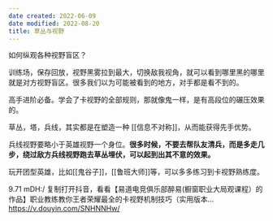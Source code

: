 ```yaml
---
date created: 2022-06-09
date modified: 2022-08-20
title: 草丛与视野
---
```

如何纵观各种视野盲区？

训练场，保存回放，视野黑雾拉到最大，切换敌我视角，就可以看到哪里黑的哪里就是对方视野盲区。很多我们以为可能被看到的地方，对手都是看不到的。


高手进阶必备。学会了卡视野的全部规则，那就像鬼一样，是有高段位的碾压效果的。

草丛，塔，兵线，其实都是在塑造一种 [[信息不对称]]，从而能获得先手优势。

兵线视野要略小于英雄视野一个身位。**很多时候，不要去帮队友清兵，而是多走几步，绕过敌方兵线视野跑去草丛埋伏，可以起到出其不意的效果。**

玩开团型英雄，比如[[鬼谷子]]，[[鲁班大师]]等，可以多多练习到卡视野熟练度。


9.71 mDH:/ 复制打开抖音，看看【易道电竞俱乐部醉易(橱窗职业大局观课程）的作品】职业教练教你王者荣耀最全的卡视野机制技巧（实用版本... https://v.douyin.com/SNHNNHw/